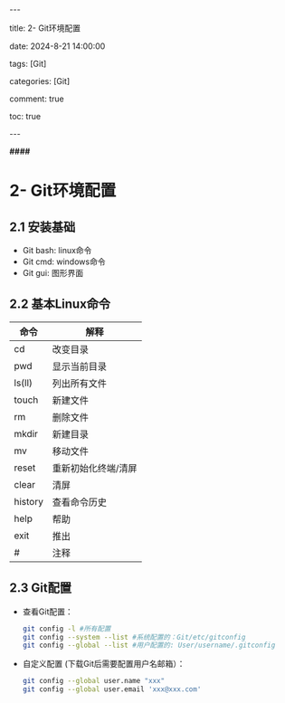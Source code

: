 \---

title: 2- Git环境配置

date: 2024-8-21 14:00:00

tags: [Git]

categories: [Git]

comment: true

toc: true

\---

**####** 

<!--more-->

# 2- Git环境配置

## 2.1 安装基础

- Git bash: linux命令
- Git cmd: windows命令
- Git gui: 图形界面

## 2.2 基本Linux命令

| 命令    | 解释                |
| ------- | ------------------- |
| cd      | 改变目录            |
| pwd     | 显示当前目录        |
| ls(ll)  | 列出所有文件        |
| touch   | 新建文件            |
| rm      | 删除文件            |
| mkdir   | 新建目录            |
| mv      | 移动文件            |
| reset   | 重新初始化终端/清屏 |
| clear   | 清屏                |
| history | 查看命令历史        |
| help    | 帮助                |
| exit    | 推出                |
| #       | 注释                |



## 2.3 Git配置

- 查看Git配置：

  ```bash
  git config -l #所有配置
  git config --system --list #系统配置的：Git/etc/gitconfig
  git config --global --list #用户配置的: User/username/.gitconfig
  ```

- 自定义配置 (下载Git后需要配置用户名邮箱）：

  ```bash
  git config --global user.name "xxx"
  git config --global user.email 'xxx@xxx.com'
  ```

  

